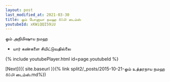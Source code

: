 ```yaml
---
layout: post
last_modified_at: 2021-03-30
title: ஓம் போனாயா நமஹ ௧௦௮ டைம்ஸ்
youtubeId: xKWiQQI59iU
---
```

 
 
 ஓம் அநிமிஷாய நமஹ  
 
 -  யார் கண்களை சிமிட்டுவதில்லை 
 
  
 
  
 
 
 
 
 
 


{% include youtubePlayer.html id=page.youtubeId %}
 
[Next]({{ site.baseurl }}{% link  split2/_posts/2015-10-21-ஓம் உத்தரநாய நமஹ ௧௦௮ டைம்ஸ்.md%})
 
